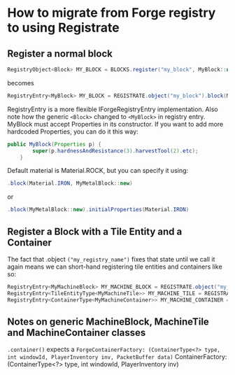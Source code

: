 # How to migrate from Forge registry to using Registrate

## Register a normal block
```java
RegistryObject<Block> MY_BLOCK = BLOCKS.register("my_block", MyBlock::new);
```
becomes
```java
RegistryEntry<MyBlock> MY_BLOCK = REGISTRATE.object("my_block").block(MyBlock::new).register();
```
RegistryEntry is a more flexible IForgeRegistryEntry implementation. Also note how the generic `<Block>` changed to `<MyBlock>` in registry entry.  
MyBlock must accept Properties in its constructor. If you want to add more hardcoded Properties, you can do it this way:
```java
public MyBlock(Properties p) {
        super(p.hardnessAndResistance(3).harvestTool(2).etc);
    }
```
Default material is Material.ROCK, but you can specify it using:
```java
.block(Material.IRON, MyMetalBlock::new)
```
or 
```java
.block(MyMetalBlock::new).initialProperties(Material.IRON)
```
## Register a Block with a Tile Entity and a Container
The fact that .object `("my_registry_name")` fixes that state until we call it again means we can short-hand registering tile entities and containers like so:
```java
RegistryEntry<MyMachineBlock> MY_MACHINE_BLOCK = REGISTRATE.object("my_machine").block(Material.IRON, MyMachineBlock::new.register();
RegistryEntry<TileEntityType<MyMachineTile>> MY_MACHINE_TILE = REGISTRATE.tileEntity(MyMachineTile::new).register();
RegistryEntry<ContainerType<MyMachineContainer>> MY_MACHINE_CONTAINER = REGISTRATE.container(MyMachineContainer::new, MyMachineScreen::new).register();
```

## Notes on generic MachineBlock, MachineTile and MachineContainer classes
`.container()` expects a
`ForgeContainerFactory: (ContainerType<?> type, int windowId, PlayerInventory inv, PacketBuffer data)`
ContainerFactory: (ContainerType<?> type, int windowId, PlayerInventory inv)